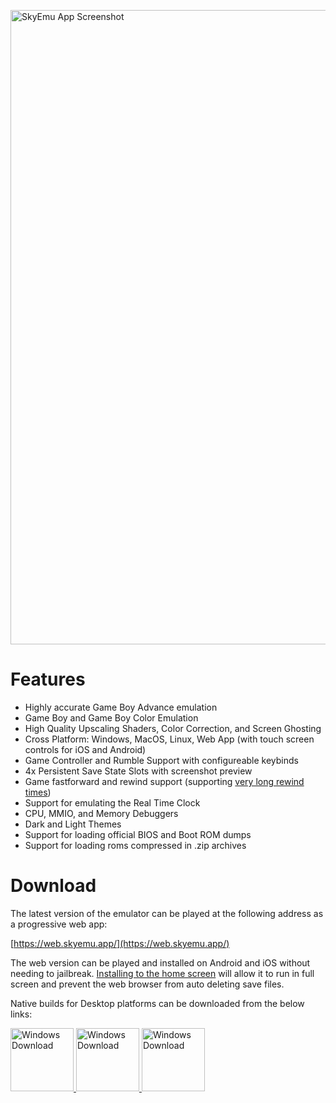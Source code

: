 [<img width="1015" alt="SkyEmu App Screenshot" src="https://user-images.githubusercontent.com/7118296/197385606-b12439ca-48d4-46f2-b0d5-311037430f94.png">](https://web.skyemu.app/)

# Features

- Highly accurate Game Boy Advance emulation
- Game Boy and Game Boy Color Emulation 
- High Quality Upscaling Shaders, Color Correction, and Screen Ghosting
- Cross Platform: Windows, MacOS, Linux, Web App (with touch screen controls for iOS and Android)
- Game Controller and Rumble Support with configureable keybinds
- 4x Persistent Save State Slots with screenshot preview
- Game fastforward and rewind support (supporting [very long rewind times](https://www.youtube.com/watch?v=Sfc_1NKbiKg))
- Support for emulating the Real Time Clock
- CPU, MMIO, and Memory Debuggers
- Dark and Light Themes
- Support for loading official BIOS and Boot ROM dumps
- Support for loading roms compressed in .zip archives

# Download

The latest version of the emulator can be played at the following address as a progressive web app:

[https://web.skyemu.app/](https://web.skyemu.app/)

The web version can be played and installed on Android and iOS without needing to jailbreak. [Installing to the home screen](https://mobilesyrup.com/2020/05/24/how-install-progressive-web-app-pwa-android-ios-pc-mac/) will allow it to run in full screen and prevent the web browser from auto deleting save files. 

Native builds for Desktop platforms can be downloaded from the below links: 

<div>
<a href="https://github.com/skylersaleh/SkyEmu/releases/download/v2/SkyEmu-v2-Windows.zip">  
<img width="101" alt="Windows Download" src="https://user-images.githubusercontent.com/7118296/176842140-08c584d3-8891-410f-b667-2a4917404866.png" />
</a>
<a href="https://github.com/skylersaleh/SkyEmu/releases/download/v2/SkyEmu-v2-macOS.dmg">
<img width="101" alt="Windows Download" src="https://user-images.githubusercontent.com/7118296/176842205-301a2c7a-2095-4cc3-b46f-15957a202542.png" />
  </a>
<a href="https://github.com/skylersaleh/SkyEmu/releases/download/v2/SkyEmu-v2-Linux.zip">
<img width="101" alt="Windows Download" src="https://user-images.githubusercontent.com/7118296/176842333-218ae56e-4f2d-4bbb-8ec7-ee4b7415f49d.png" />
  </a>
  
</div>

